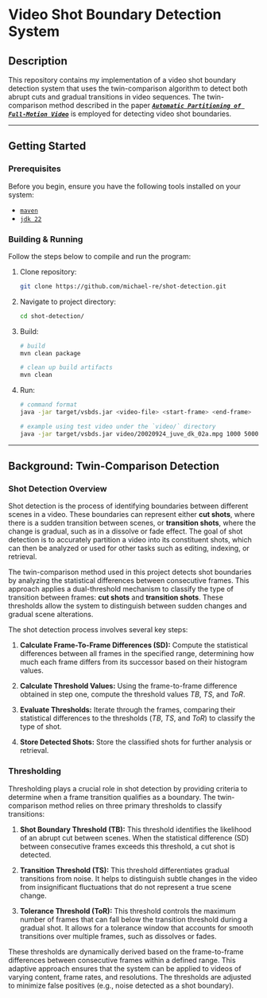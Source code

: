 # Video Shot Boundary Detection System

## Description

This repository contains my implementation of a video shot boundary detection
system that uses the twin-comparison algorithm to detect both abrupt cuts
and gradual transitions in video sequences. The twin-comparison method
described in the paper [**_`Automatic Partitioning of Full-Motion Video`_**](https://doi.org/10.1007/BF01210504)
is employed for detecting video shot boundaries.

---

## Getting Started

### Prerequisites

Before you begin, ensure you have the following tools installed on your system:

- [`maven`](https://maven.apache.org/)
- [`jdk 22`](https://openjdk.org/)

### Building & Running

Follow the steps below to compile and run the program:

1. Clone repository:

    ```bash
    git clone https://github.com/michael-re/shot-detection.git
    ```

2. Navigate to project directory:

    ```bash
    cd shot-detection/
    ```

3. Build:

    ```bash
    # build
    mvn clean package

    # clean up build artifacts
    mvn clean
    ```

4. Run:

    ```bash
    # command format
    java -jar target/vsbds.jar <video-file> <start-frame> <end-frame>

    # example using test video under the `video/` directory
    java -jar target/vsbds.jar video/20020924_juve_dk_02a.mpg 1000 5000
    ```

---

## Background: Twin-Comparison Detection

### Shot Detection Overview

Shot detection is the process of identifying boundaries between different scenes
in a video. These boundaries can represent either **cut shots**, where there is
a sudden transition between scenes, or **transition shots**, where the change is
gradual, such as in a dissolve or fade effect. The goal of shot detection is to
accurately partition a video into its constituent shots, which can then be
analyzed or used for other tasks such as editing, indexing, or retrieval.

The twin-comparison method used in this project detects shot boundaries by
analyzing the statistical differences between consecutive frames. This approach
applies a dual-threshold mechanism to classify the type of transition between
frames: **cut shots** and **transition shots**. These thresholds allow the
system to distinguish between sudden changes and gradual scene alterations.

The shot detection process involves several key steps:

1. **Calculate Frame-To-Frame Differences (SD):** Compute the statistical
   differences between all frames in the specified range, determining how much
   each frame differs from its successor based on their histogram values.

2. **Calculate Threshold Values:** Using the frame-to-frame difference obtained
   in step one, compute the threshold values $`TB`$, $`TS`$, and $`ToR`$.

3. **Evaluate Thresholds:** Iterate through the frames, comparing their
   statistical differences to the thresholds ($`TB`$, $`TS`$, and $`ToR`$) to
   classify the type of shot.

4. **Store Detected Shots:** Store the classified shots for further analysis
   or retrieval.

### Thresholding

Thresholding plays a crucial role in shot detection by providing criteria to
determine when a frame transition qualifies as a boundary. The twin-comparison
method relies on three primary thresholds to classify transitions:

1. **Shot Boundary Threshold (TB):** This threshold identifies the likelihood of
   an abrupt cut between scenes. When the statistical difference (SD) between
   consecutive frames exceeds this threshold, a cut shot is detected.

2. **Transition Threshold (TS):** This threshold differentiates gradual
   transitions from noise. It helps to distinguish subtle changes in the video
   from insignificant fluctuations that do not represent a true scene change.

3. **Tolerance Threshold (ToR):** This threshold controls the maximum number of
   frames that can fall below the transition threshold during a gradual shot.
   It allows for a tolerance window that accounts for smooth transitions over
   multiple frames, such as dissolves or fades.

These thresholds are dynamically derived based on the frame-to-frame differences
between consecutive frames within a defined range. This adaptive approach
ensures that the system can be applied to videos of varying content, frame
rates, and resolutions. The thresholds are adjusted to minimize false positives
(e.g., noise detected as a shot boundary).
